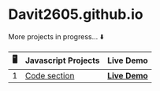 # Davit2605.github.io

More projects in progress... ⬇️ 

| 🖥️ | Javascript Projects | Live Demo                                                       |
|:---:|---------------------|:---------------------------------------------------------------:|
| 1   |   [Code section]() | **[Live Demo](https://davit2605.github.io/Background-slider/)**   |

